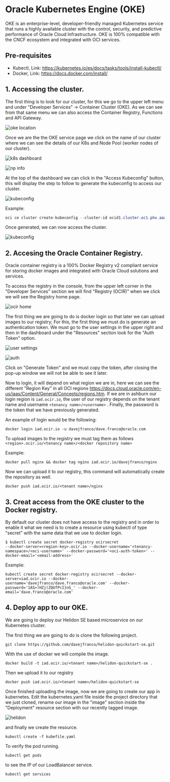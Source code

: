 # Oracle Kubernetes Engine (OKE)

OKE is an enterprise-level, developer-friendly managed Kubernetes service that runs a highly available cluster with the control, security, and predictive performance of Oracle Cloud Infrastructure. OKE is 100% compatible with the CNCF ecosystem and integrated with OCI services.

## Pre-requisites

- Kubectl, Link: https://kubernetes.io/es/docs/tasks/tools/install-kubectl/
- Docker, Link: https://docs.docker.com/install/ 

## 1. Accessing the cluster.

The first thing is to look for our cluster, for this we go to the upper left menu and under "Developer Services" -> Container Cluster (OKE). As we can see from that same menu we can also access the Container Registry, Functions and API Gateway.

![oke location](/src/img/oke/oke_location.jpg)

Once we are the the OKE service page we click on the name of our cluster where we can see the details of our K8s and Node Pool (worker nodes of our cluster).

![k8s dashboard](/src/img/oke/oke_info.jpg)

![np info](/src/img/oke/oke_np_info.jpg)

At the top of the dashboard we can click in the "Access Kubeconfig" button, this will display the step to follow to generate the kubeconfig to access our cluster.

![kubeconfig](/src/img/oke/kubeconfig_steps.jpg)

Example:

```powershell
oci ce cluster create-kubeconfig --cluster-id ocid1.cluster.oc1.phx.aaaaaaaaae4dgzrzhe3gcnrqgzrdkyldgbqwmyrwmuzdmn3cgcrtayzuga3t --file C:\Users\djfranco\.kube\config --region us-phoenix-1 --token-version 2.0.0
```
Once generated, we can now access the cluster.

![kubeconfig](/src/img/oke/kubeconfig_ready.jpg)

## 2. Accesing the Oracle Container Registry.

Oracle container registry is a 100% Docker Registry v2 compliant service for storing docker images and integrated with Oracle Cloud solutions and services.

To access the registry in the console, from the upper left corner in the "Developer Services" section we will find "Registry (OCIR)" when we click we will see the Registry home page.

![ocir home](/src/img/oke/registry_home.jpg)

The first thing we are going to do is docker login so that later we can upload images to our registry; For this, the first thing we must do is generate an authentication token. We must go to the user settings in the upper right and then in the dashboard under the "Resources" section look for the "Auth Token" option.

![user settings](/src/img/oke/user_settings.jpg)

![auth](/src/img/oke/auth_section.jpg)

Click on "Generate Token" and we must copy the token, after closing the pop-up window we will not be able to see it later.

Now to login, it will depend on what region we are in, here we can see the different "Region Key" in all OCI regions https://docs.cloud.oracle.com/en-us/iaas/Content/General/Concepts/regions.htm. If we are in ashburn our login region is ```iad.ocir.io```, the user of our registry depends on the tenant name and username ```<tenancy name>/<username>``` . Finally, the password is the token that we have previously generated.

An example of login would be the following:

```shell
docker login iad.ocir.io -u davejfranco/dave.franco@oracle.com
```

To upload images to the registry we must tag them as follows ```<region>.ocir.io/<tenancy name>/<docker repository name>``` 

Example:

```shell
docker pull nginx && docker tag nginx iad.ocir.io/davejfranco/nginx
```
Now we can upload it to our registry, this command will automatically create the repository as well.

```
docker push iad.ocir.io/<tenant name>/nginx
```

##  3. Creat access from the OKE cluster to the Docker registry.

By default our cluster does not have access to the registry and in order to enable it what we need is to create a resource using kubectl of type "secret" with the same data that we use to docker login.

```shell
$ kubectl create secret docker-registry ocirsecret
--docker-server=<region-key>.ocir.io --docker-username='<tenancy-namespace>/<oci-username>' --docker-password='<oci-auth-token>' --docker-email='<email-address>'
```

Example:

```shell
kubectl create secret docker-registry ocirsecret --docker-server=iad.ocir.io --docker-username='davejfranco/dave.franco@oracle.com' --docker-password='1AS>)HZj(ZQUfPcI}nG_' --docker-email='dave.franco@oracle.com'
```

## 4. Deploy app to our OKE.

We are going to deploy our Helidon SE based microservice on our Kubernetes cluster.

The first thing we are going to do is clone the following project.

```shell
git clone https://github.com/davejfranco/helidon-quickstart-se.git
```

With the use of docker we will compile the image.

```shell
docker build -t iad.ocir.io/<tenant name>/helidon-quickstart-se .
```

Then we upload it to our registry

```
docker push iad.ocir.io/<tenant name>/helidon-quickstart-se
```

Once finished uploading the image, now we are going to create our app in kubernetes. Edit the kubernetes.yaml file inside the project directory that we just cloned, rename our image in the "image" section inside the "Deployment" resource section with our recently tagged image.

![helidon](/src/img/oke/helidonimage.jpg)

and finally we create the resource.

```shell
kubectl create -f kubefile.yaml
```

To verify the pod running.

```shell
kubectl get pods 
```
to see the IP of our LoadBalancer service.

```shell
kubectl get services
```

